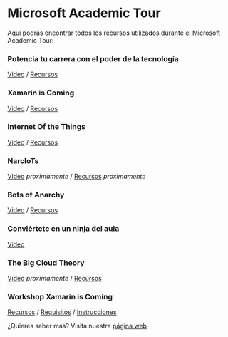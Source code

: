 # Microsoft Academic Tour
Aquí podrás encontrar todos los recursos utilizados durante el Microsoft Academic Tour:  
### Potencia tu carrera con el poder de la tecnología 
[Video](https://channel9.msdn.com/Events/Microsoft-Spain-Events/Microsoft-Academic-Tour/Microsoft-Academic-Tour-Keynote) / [Recursos](https://github.com/esmsdn/Microsoft-Academic-Tour/blob/master/Keynote.pdf)
### Xamarin is Coming
[Video](https://channel9.msdn.com/Events/Microsoft-Spain-Events/Microsoft-Academic-Tour/Microsoft-Academic-Tour-Xamarin-Is-Coming) / [Recursos](https://github.com/esmsdn/Microsoft-Academic-Tour/blob/master/Xamarin%20is%20Coming.pdf)
### Internet Of the Things
[Video](https://channel9.msdn.com/Events/Microsoft-Spain-Events/Microsoft-Academic-Tour/Microsoft-Academic-Tour-NarIoTs) / [Recursos](https://github.com/esmsdn/Microsoft-Academic-Tour/blob/master/The%20Internet%20Of%20the%20Things.pdf)
### NarcIoTs
[Video]() *proximamente* / [Recursos](https://github.com/esmsdn/Microsoft-Academic-Tour/blob/master/NarcIoTs.pdf) *proximamente*
### Bots of Anarchy
[Video](https://channel9.msdn.com/Events/Microsoft-Spain-Events/Microsoft-Academic-Tour/Microsoft-Academic-Tour-Bots-of-Anarchy) / [Recursos](https://github.com/esmsdn/Microsoft-Academic-Tour/blob/master/Bots%20of%20Anarchy.pdf) 
### Conviértete en un ninja del aula 
[Video](https://channel9.msdn.com/Events/Microsoft-Spain-Events/Microsoft-Academic-Tour/Microsoft-Academic-Tour-Productividad-Office-365)
### The Big Cloud Theory
[Video]() *proximamente* / [Recursos](https://github.com/esmsdn/Microsoft-Academic-Tour/blob/master/Microsoft%20Azure.pdf) 
### Workshop Xamarin is Coming 
[Recursos](https://github.com/esmsdn/Microsoft-Academic-Tour/blob/master/Workshop%20Xamarin.pdf) / [Requisitos](https://aka.ms/workshopxamarinazure) / [Instrucciones](https://github.com/xamarin/dev-days-labs/tree/master/HandsOnLab) 

¿Quieres saber más? Visita nuestra [página web](http://aka.ms/MSAcademicTour)
